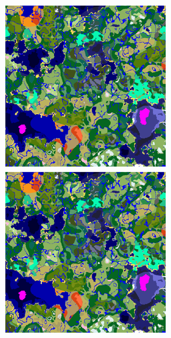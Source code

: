 ![Encoch Seed Map.png](../images/Screenshot%202025-04-25%20141055.png)



![Screenshot 2025-04-25 141055.png](../images/Screenshot%202025-04-25%20141055.png)